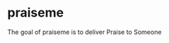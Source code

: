 
<!-- README.md is generated from README.Rmd. Please edit that file -->

# praiseme

<!-- badges: start -->
<!-- badges: end -->

The goal of praiseme is to deliver Praise to Someone
